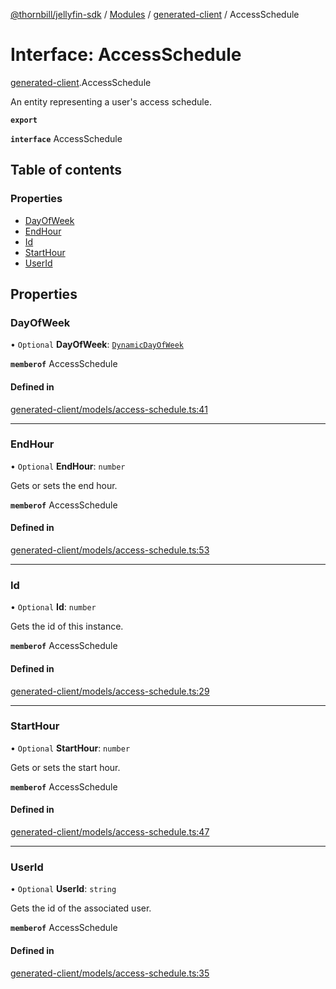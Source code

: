 [@thornbill/jellyfin-sdk](../README.md) / [Modules](../modules.md) / [generated-client](../modules/generated_client.md) / AccessSchedule

# Interface: AccessSchedule

[generated-client](../modules/generated_client.md).AccessSchedule

An entity representing a user\'s access schedule.

**`export`**

**`interface`** AccessSchedule

## Table of contents

### Properties

- [DayOfWeek](generated_client.AccessSchedule.md#dayofweek)
- [EndHour](generated_client.AccessSchedule.md#endhour)
- [Id](generated_client.AccessSchedule.md#id)
- [StartHour](generated_client.AccessSchedule.md#starthour)
- [UserId](generated_client.AccessSchedule.md#userid)

## Properties

### DayOfWeek

• `Optional` **DayOfWeek**: [`DynamicDayOfWeek`](../enums/generated_client.DynamicDayOfWeek.md)

**`memberof`** AccessSchedule

#### Defined in

[generated-client/models/access-schedule.ts:41](https://github.com/jellyfin/jellyfin-sdk-typescript/blob/fa599ae/src/generated-client/models/access-schedule.ts#L41)

___

### EndHour

• `Optional` **EndHour**: `number`

Gets or sets the end hour.

**`memberof`** AccessSchedule

#### Defined in

[generated-client/models/access-schedule.ts:53](https://github.com/jellyfin/jellyfin-sdk-typescript/blob/fa599ae/src/generated-client/models/access-schedule.ts#L53)

___

### Id

• `Optional` **Id**: `number`

Gets the id of this instance.

**`memberof`** AccessSchedule

#### Defined in

[generated-client/models/access-schedule.ts:29](https://github.com/jellyfin/jellyfin-sdk-typescript/blob/fa599ae/src/generated-client/models/access-schedule.ts#L29)

___

### StartHour

• `Optional` **StartHour**: `number`

Gets or sets the start hour.

**`memberof`** AccessSchedule

#### Defined in

[generated-client/models/access-schedule.ts:47](https://github.com/jellyfin/jellyfin-sdk-typescript/blob/fa599ae/src/generated-client/models/access-schedule.ts#L47)

___

### UserId

• `Optional` **UserId**: `string`

Gets the id of the associated user.

**`memberof`** AccessSchedule

#### Defined in

[generated-client/models/access-schedule.ts:35](https://github.com/jellyfin/jellyfin-sdk-typescript/blob/fa599ae/src/generated-client/models/access-schedule.ts#L35)
